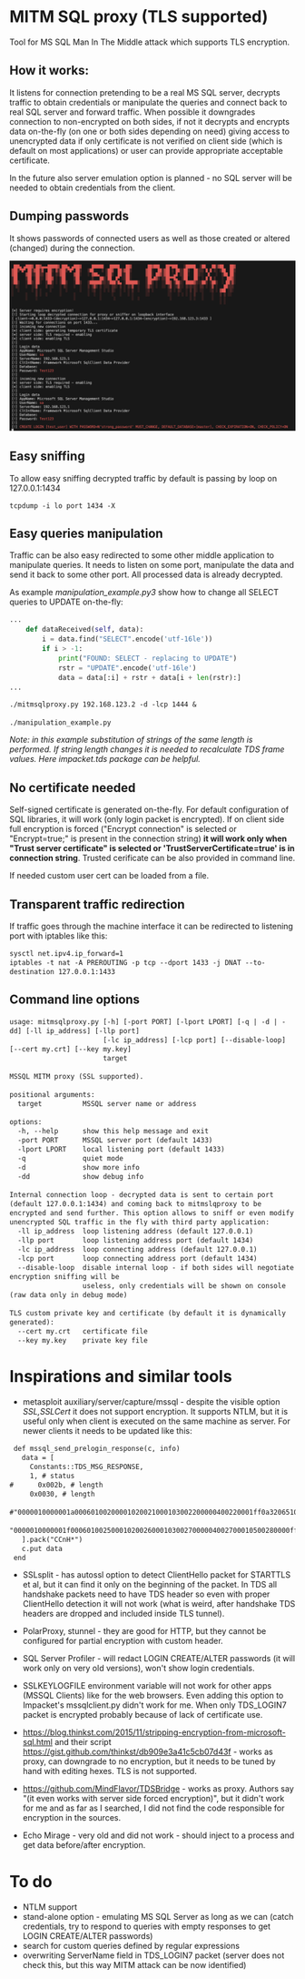 # MITM SQL proxy (TLS supported)

Tool for MS SQL Man In The Middle attack which supports TLS encryption. 

## How it works:
It listens for connection pretending to be a real MS SQL server, decrypts traffic to obtain credentials or manipulate the queries and connect back to real SQL server and forward traffic.
When possible it downgrades connection to non-encrypted on both sides, if not it decrypts and encrypts data on-the-fly (on one or both sides depending on need) giving access to unencrypted data if only certificate is not verified on client side (which is default on most applications) or user can provide appropriate acceptable certificate.

In the future also server emulation option is planned - no SQL server will be needed to obtain credentials from the client.

## Dumping passwords
It shows passwords of connected users as well as those created or altered (changed) during the connection.

![screen](https://github.com/defragmentator/mitmsqlproxy/blob/master/screen.png?raw=true)



## Easy sniffing
To allow easy sniffing decrypted traffic by default is passing by loop on 127.0.0.1:1434
```
tcpdump -i lo port 1434 -X
```
## Easy queries manipulation
Traffic can be also easy redirected to some other middle application to manipulate queries. It needs to listen on some port, manipulate the data and send it back to some other port. All processed data is already decrypted.

As example *manipulation_example.py3* show how to change all SELECT queries to UPDATE on-the-fly:

```python
...
    def dataReceived(self, data):
        i = data.find("SELECT".encode('utf-16le'))
        if i > -1:
            print("FOUND: SELECT - replacing to UPDATE")
            rstr = "UPDATE".encode('utf-16le')
            data = data[:i] + rstr + data[i + len(rstr):]
...
```

```
./mitmsqlproxy.py 192.168.123.2 -d -lcp 1444 &

./manipulation_example.py
```
*Note: in this example substitution of strings of the same length is performed. If string length changes it is needed to recalculate TDS frame values. Here impacket.tds package can be helpful.*

## No certificate needed
Self-signed certificate is generated on-the-fly. For default configuration of SQL libraries, it will work (only login packet is encrypted).
If on client side full encryption is forced ("Encrypt connection" is selected or "Encrypt=true;" is present in the connection string) **it will work only when "Trust server certificate" is selected or 'TrustServerCertificate=true' is in connection string**. Trusted cerificate can be also provided in command line.

If needed custom user cert can be loaded from a file.

## Transparent traffic redirection 
If traffic goes through the machine interface it can be redirected to listening port with iptables like this:
```
sysctl net.ipv4.ip_forward=1 
iptables -t nat -A PREROUTING -p tcp --dport 1433 -j DNAT --to-destination 127.0.0.1:1433
```

## Command line options
```
usage: mitmsqlproxy.py [-h] [-port PORT] [-lport LPORT] [-q | -d | -dd] [-ll ip_address] [-llp port]
                       [-lc ip_address] [-lcp port] [--disable-loop] [--cert my.crt] [--key my.key]
                       target

MSSQL MITM proxy (SSL supported).

positional arguments:
  target          MSSQL server name or address

options:
  -h, --help      show this help message and exit
  -port PORT      MSSQL server port (default 1433)
  -lport LPORT    local listening port (default 1433)
  -q              quiet mode
  -d              show more info
  -dd             show debug info

Internal connection loop - decrypted data is sent to certain port (default 127.0.0.1:1434) and coming back to mitmslqproxy to be encrypted and send further. This option allows to sniff or even modify unencrypted SQL traffic in the fly with third party application:
  -ll ip_address  loop listening address (default 127.0.0.1)
  -llp port       loop listening address port (default 1434)
  -lc ip_address  loop connecting address (default 127.0.0.1)
  -lcp port       loop connecting address port (default 1434)
  --disable-loop  disable internal loop - if both sides will negotiate encryption sniffing will be
                  useless, only credentials will be shown on console (raw data only in debug mode)

TLS custom private key and certificate (by default it is dynamically generated):
  --cert my.crt   certificate file
  --key my.key    private key file
```
# Inspirations and similar tools

* metasploit auxiliary/server/capture/mssql - despite the visible option *SSL,SSLCert* it does not support encryption. It supports NTLM, but it is useful only when client is executed on the same machine as server. For newer clients it needs to be updated like this:
 ```
  def mssql_send_prelogin_response(c, info)
    data = [
      Constants::TDS_MSG_RESPONSE,
      1, # status
#      0x002b, # length
      0x0030, # length
      #"0000010000001a00060100200001020021000103002200000400220001ff0a3206510000020000"
      "0000010000001f000601002500010200260001030027000004002700010500280000ff0f0008350000020001"
    ].pack("CCnH*")
    c.put data
  end
```

* SSLsplit - has autossl option to detect ClientHello packet for STARTTLS et al, but it can find it only on the beginning of the packet. In TDS all handshake packets need to have TDS header so even with proper ClientHello detection it will not work (what is weird, after handshake TDS headers are dropped and included inside TLS tunnel).

* PolarProxy, stunnel - they are good for HTTP, but they cannot be configured for partial encryption with custom header.

* SQL Server Profiler - will redact LOGIN CREATE/ALTER passwords (it will work only on very old versions), won't show login credentials.

* SSLKEYLOGFILE environment variable will not work for other apps (MSSQL Clients) like for the web browsers. Even adding this option to Impacket's mssqlclient.py didn't work for me. When only TDS_LOGIN7 packet is encrypted probably because of lack of certificate use. 

* https://blog.thinkst.com/2015/11/stripping-encryption-from-microsoft-sql.html and their script https://gist.github.com/thinkst/db909e3a41c5cb07d43f - works as proxy, can downgrade to no encryption, but it needs to be tuned by hand with editing hexes. TLS is not supported.

* https://github.com/MindFlavor/TDSBridge - works as proxy. Authors say "(it even works with server side forced encryption)", but it didn't work for me and as far as I searched, I did not find the code responsible for encryption in the sources.

* Echo Mirage - very old and did not work - should inject to a process and get data before/after encryption.

# To do
* NTLM support
* stand-alone option - emulating MS SQL Server as long as we can (catch credentials, try to respond to queries with empty responses to get LOGIN CREATE/ALTER passwords)
* search for custom queries defined by regular expressions
* overwriting ServerName field in TDS_LOGIN7 packet (server does not check this, but this way MITM attack can be now identified)

